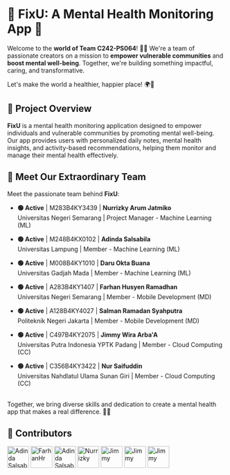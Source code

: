 # 💚 FixU: A Mental Health Monitoring App 🌱

Welcome to the **world of Team C242-PS064**! 💪✨ We're a team of passionate creators on a mission to **empower vulnerable communities** and **boost mental well-being**. Together, we're building something impactful, caring, and transformative.

Let's make the world a healthier, happier place! 🌍💙

## 🌱 Project Overview
**FixU** is a mental health monitoring application designed to empower individuals and vulnerable communities by promoting mental well-being. Our app provides users with personalized daily notes, mental health insights, and activity-based recommendations, helping them monitor and manage their mental health effectively.

## 👥 Meet Our Extraordinary Team 

Meet the passionate team behind **FixU**:

- **🟢 Active** |  M283B4KY3439 |  **Nurrizky Arum Jatmiko**  
   Universitas Negeri Semarang |  Project Manager - Machine Learning (ML)

- **🟢 Active** |  M248B4KX0102 |  **Adinda Salsabila**  
   Universitas Lampung |  Member - Machine Learning (ML)

- **🟢 Active** |  M008B4KY1010 |  **Daru Okta Buana**  
   Universitas Gadjah Mada |  Member - Machine Learning (ML)

- **🟢 Active** |  A283B4KY1407 |  **Farhan Husyen Ramadhan**  
   Universitas Negeri Semarang |  Member - Mobile Development (MD)

- **🟢 Active** |  A128B4KY4027 |  **Salman Ramadan Syahputra**  
   Politeknik Negeri Jakarta |  Member - Mobile Development (MD)

- **🟢 Active** |  C497B4KY2075 |  **Jimmy Wira Arba'A**  
   Universitas Putra Indonesia YPTK Padang |  Member - Cloud Computing (CC)

- **🟢 Active** |  C356B4KY3422 |  **Nur Saifuddin**  
   Universitas Nahdlatul Ulama Sunan Giri |  Member - Cloud Computing (CC)

<br>Together, we bring diverse skills and dedication to create a mental health app that makes a real difference. 🌈💪

## 🧚 Contributors

<a href="https://github.com/raionclaire"><img src="https://github.com/raionclaire.png" width="50" height="50" alt="Adinda Salsabila"></a>
<a href="https://github.com/farhanhr"><img src="https://github.com/farhanhr.png" width="50" height="50" alt="FarhanHr"></a>
<a href="https://github.com/dinDynamiX"><img src="https://github.com/dinDynamiX.png" width="50" height="50" alt="Adinda Salsabila"></a>
<a href="https://github.com/nurrizkyaj"><img src="https://github.com/nurrizkyaj.png" width="50" height="50" alt="Nurrizky"></a>
<a href="https://github.com/jimmywiraarbaa"><img src="https://github.com/jimmywiraarbaa.png" width="50" height="50" alt="Jimmy"></a>
<a href="https://github.com/daruoktab"><img src="https://github.com/daruoktab.png" width="50" height="50" alt="Jimmy"></a>
<a href="https://github.com/salmanramadhan"><img src="https://github.com/salmanramadhan.png" width="50" height="50" alt="Jimmy"></a>


